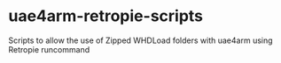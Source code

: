 # uae4arm-retropie-scripts
Scripts to allow the use of Zipped WHDLoad folders with uae4arm using Retropie runcommand
